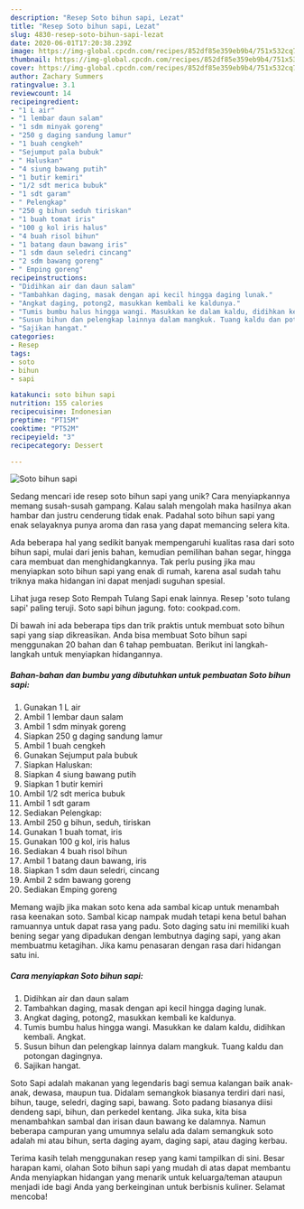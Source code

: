 ```yaml
---
description: "Resep Soto bihun sapi, Lezat"
title: "Resep Soto bihun sapi, Lezat"
slug: 4830-resep-soto-bihun-sapi-lezat
date: 2020-06-01T17:20:38.239Z
image: https://img-global.cpcdn.com/recipes/852df85e359eb9b4/751x532cq70/soto-bihun-sapi-foto-resep-utama.jpg
thumbnail: https://img-global.cpcdn.com/recipes/852df85e359eb9b4/751x532cq70/soto-bihun-sapi-foto-resep-utama.jpg
cover: https://img-global.cpcdn.com/recipes/852df85e359eb9b4/751x532cq70/soto-bihun-sapi-foto-resep-utama.jpg
author: Zachary Summers
ratingvalue: 3.1
reviewcount: 14
recipeingredient:
- "1 L air"
- "1 lembar daun salam"
- "1 sdm minyak goreng"
- "250 g daging sandung lamur"
- "1 buah cengkeh"
- "Sejumput pala bubuk"
- " Haluskan"
- "4 siung bawang putih"
- "1 butir kemiri"
- "1/2 sdt merica bubuk"
- "1 sdt garam"
- " Pelengkap"
- "250 g bihun seduh tiriskan"
- "1 buah tomat iris"
- "100 g kol iris halus"
- "4 buah risol bihun"
- "1 batang daun bawang iris"
- "1 sdm daun seledri cincang"
- "2 sdm bawang goreng"
- " Emping goreng"
recipeinstructions:
- "Didihkan air dan daun salam"
- "Tambahkan daging, masak dengan api kecil hingga daging lunak."
- "Angkat daging, potong2, masukkan kembali ke kaldunya."
- "Tumis bumbu halus hingga wangi. Masukkan ke dalam kaldu, didihkan kembali. Angkat."
- "Susun bihun dan pelengkap lainnya dalam mangkuk. Tuang kaldu dan potongan dagingnya."
- "Sajikan hangat."
categories:
- Resep
tags:
- soto
- bihun
- sapi

katakunci: soto bihun sapi 
nutrition: 155 calories
recipecuisine: Indonesian
preptime: "PT15M"
cooktime: "PT52M"
recipeyield: "3"
recipecategory: Dessert

---
```



![Soto bihun sapi](https://img-global.cpcdn.com/recipes/852df85e359eb9b4/751x532cq70/soto-bihun-sapi-foto-resep-utama.jpg)

Sedang mencari ide resep soto bihun sapi yang unik? Cara menyiapkannya memang susah-susah gampang. Kalau salah mengolah maka hasilnya akan hambar dan justru cenderung tidak enak. Padahal soto bihun sapi yang enak selayaknya punya aroma dan rasa yang dapat memancing selera kita.

Ada beberapa hal yang sedikit banyak mempengaruhi kualitas rasa dari soto bihun sapi, mulai dari jenis bahan, kemudian pemilihan bahan segar, hingga cara membuat dan menghidangkannya. Tak perlu pusing jika mau menyiapkan soto bihun sapi yang enak di rumah, karena asal sudah tahu triknya maka hidangan ini dapat menjadi suguhan spesial.

Lihat juga resep Soto Rempah Tulang Sapi enak lainnya. Resep &#39;soto tulang sapi&#39; paling teruji. Soto sapi bihun jagung. foto: cookpad.com.


Di bawah ini ada beberapa tips dan trik praktis untuk membuat soto bihun sapi yang siap dikreasikan. Anda bisa membuat Soto bihun sapi menggunakan 20 bahan dan 6 tahap pembuatan. Berikut ini langkah-langkah untuk menyiapkan hidangannya.

<!--inarticleads1-->

##### Bahan-bahan dan bumbu yang dibutuhkan untuk pembuatan Soto bihun sapi:

1. Gunakan 1 L air
1. Ambil 1 lembar daun salam
1. Ambil 1 sdm minyak goreng
1. Siapkan 250 g daging sandung lamur
1. Ambil 1 buah cengkeh
1. Gunakan Sejumput pala bubuk
1. Siapkan  Haluskan:
1. Siapkan 4 siung bawang putih
1. Siapkan 1 butir kemiri
1. Ambil 1/2 sdt merica bubuk
1. Ambil 1 sdt garam
1. Sediakan  Pelengkap:
1. Ambil 250 g bihun, seduh, tiriskan
1. Gunakan 1 buah tomat, iris
1. Gunakan 100 g kol, iris halus
1. Sediakan 4 buah risol bihun
1. Ambil 1 batang daun bawang, iris
1. Siapkan 1 sdm daun seledri, cincang
1. Ambil 2 sdm bawang goreng
1. Sediakan  Emping goreng


Memang wajib jika makan soto kena ada sambal kicap untuk menambah rasa keenakan soto. Sambal kicap nampak mudah tetapi kena betul bahan ramuannya untuk dapat rasa yang padu. Soto daging satu ini memiliki kuah bening segar yang dipadukan dengan lembutnya daging sapi, yang akan membuatmu ketagihan. Jika kamu penasaran dengan rasa dari hidangan satu ini. 

<!--inarticleads2-->

##### Cara menyiapkan Soto bihun sapi:

1. Didihkan air dan daun salam
1. Tambahkan daging, masak dengan api kecil hingga daging lunak.
1. Angkat daging, potong2, masukkan kembali ke kaldunya.
1. Tumis bumbu halus hingga wangi. Masukkan ke dalam kaldu, didihkan kembali. Angkat.
1. Susun bihun dan pelengkap lainnya dalam mangkuk. Tuang kaldu dan potongan dagingnya.
1. Sajikan hangat.


Soto Sapi adalah makanan yang legendaris bagi semua kalangan baik anak-anak, dewasa, maupun tua. Didalam semangkok biasanya terdiri dari nasi, bihun, tauge, seledri, daging sapi, bawang. Soto padang biasanya diisi dendeng sapi, bihun, dan perkedel kentang. Jika suka, kita bisa menambahkan sambal dan irisan daun bawang ke dalamnya. Namun beberapa campuran yang umumnya selalu ada dalam semangkuk soto adalah mi atau bihun, serta daging ayam, daging sapi, atau daging kerbau. 

Terima kasih telah menggunakan resep yang kami tampilkan di sini. Besar harapan kami, olahan Soto bihun sapi yang mudah di atas dapat membantu Anda menyiapkan hidangan yang menarik untuk keluarga/teman ataupun menjadi ide bagi Anda yang berkeinginan untuk berbisnis kuliner. Selamat mencoba!
